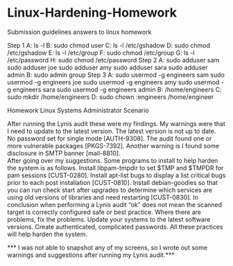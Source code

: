 # Linux-Hardening-Homework
Submission guidelines answers to linux homework

Step 1
A: ls -l
B: sudo chmod user
C: ls -l /etc/gshadow
D:  sudo chmod /etc/gshadow
E:  ls -l /etc/group
F: sudo chmod /etc/group
G:  ls -l /etc/password
H:  sudo chmod /etc/password
Step 2
A: sudo adduser sam
     sudo adduser joe
     sudo adduser amy
sudo adduser sara
sudo adduser admin
B:  sudo admin group
Step 3
A:  sudo usermod -g engineers sam
sudo usermod -g engineers joe
sudo usermod -g engineers amy
sudo usermod -g engineers sara
sudo usermod -g engineers admin
B: /home/engineers
C:  sudo mkdir /home/engineers
D:  sudo chown :engineers /home/engineer





Homework Linux Systems Administrator Scenario

After running the Lynis audit these were my findings.  My warnings were that I need to update to the latest version.  The latest version is not up to date.  No password set for single mode [AUTH-9308].  The audit found one or more vulnerable packages [PKGS-7392].  Another warning is I found some disclosure in SMTP banner [mail-8810].  
After going over my suggestions.  Some programs to install to help harden the system is as follows.  Install libpam-tmpdir to set $TMP and $TMPDR for pam sessions [CUST-0280].  Install apt-list bugs to display a list critical bugs prior to each post installation [CUST-0810]. Install debian-goodies so that you can run check start after upgrades to determine which services are using old versions of libraries and need restarting [CUST-0830].
In conclusion when performing a Lynis audit “ok” does not mean the scanned target is correctly configured safe or best practice.  Where there are problems, fix the problems.  Update your systems to the latest software versions.  Create authenticated, complicated passwords.  All these practices will help harden the system.  

*** I was not able to snapshot any of my screens, so I wrote out some warnings and suggestions after running my Lynis audit.***
